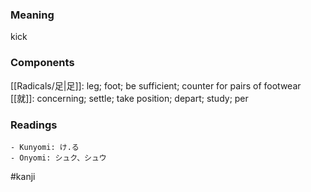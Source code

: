 ### Meaning

kick

### Components

[[Radicals/足|足]]: leg; foot; be sufficient; counter for pairs of footwear [[就]]: concerning; settle; take position; depart; study; per

### Readings

```
- Kunyomi: け.る
- Onyomi: シュク、シュウ
```

#kanji